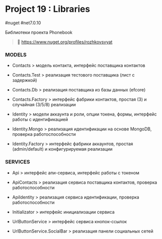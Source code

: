 # Project 19 : Libraries
#nuget #net7.0.10

Библиотеки проекта Phonebook

> :black_heart: https://www.nuget.org/profiles/rozhkovsvyat

### MODELS

* Contacts > модель контакта, интерфейс поставщика контактов

* Contacts.Test > реализация тестового поставщика (лист с задержкой)

* Contacts.Db > реализация поставщика из базы данных (efcore)
  
* Contacts.Factory > интерфейс фабрики контактов, простая (3) и случайная (3/5/8) реализации

* Identity > модели аккаунта и роли, опции токена, формы, интерфейс работы с идентификацией

* Identity.Mongo > реализация идентификации на основе MongoDB, проверка работоспособности

* Identity.Factory > интерфейс фабрики аккаунтов, простая (admin/default) и конфигурируемая реализации

### SERVICES

* Api > интерфейс апи-сервиса, интерфейс работы с токеном

* ApiContacts > реализация сервиса поставщика контактов, проверка работоспособности

* ApiIdentity > реализация сервиса идентификации, проверка работоспособности

* Initializator > интерфейс инициализации сервиса

* UrlButtonService > интерфейс сервиса кнопок-ссылок

* UrlButtonService.SocialBar > реализация панели социальных сетей
